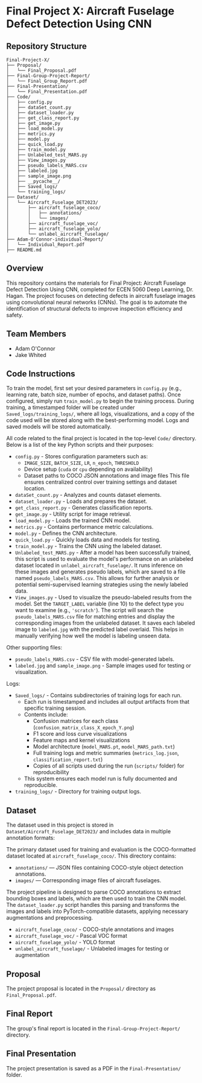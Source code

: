 # Final Project X: Aircraft Fuselage Defect Detection Using CNN

## Repository Structure

```
Final-Project-X/
├── Proposal/
│   └── Final_Proposal.pdf
├── Final-Group-Project-Report/
│   └── Final_Group_Report.pdf
├── Final-Presentation/
│   └── Final_Presentation.pdf
├── Code/
│   ├── config.py
│   ├── dataSet_count.py
│   ├── dataset_loader.py
│   ├── get_class_report.py
│   ├── get_image.py
│   ├── load_model.py
│   ├── metrics.py
│   ├── model.py
│   ├── quick_load.py
│   ├── train_model.py
│   ├── Unlabeled_test_MARS.py
│   ├── View_images.py
│   ├── pseudo_labels_MARS.csv
│   ├── labeled.jpg
│   ├── sample_image.png
│   ├── __pycache__/
│   ├── Saved_logs/
│   └── training_logs/
├── Dataset/
│   └── Aircraft_Fuselage_DET2023/
│       ├── aircraft_fuselage_coco/
│       │   ├── annotations/
│       │   └── images/
│       ├── aircraft_fuselage_voc/
│       ├── aircraft_fuselage_yolo/
│       └── unlabel_aircraft_fuselage/
├── Adam-O'Connor-individual-Report/
│   └── Individual_Report.pdf
├── README.md
```

## Overview

This repository contains the materials for Final Project: Aircraft Fuselage Defect Detection Using CNN, completed for ECEN 5060 Deep Learning, Dr. Hagan. The project focuses on detecting defects in aircraft fuselage images using convolutional neural networks (CNNs). The goal is to automate the identification of structural defects to improve inspection efficiency and safety.

## Team Members

- Adam O'Connor
- Jake Whited

## Code Instructions

To train the model, first set your desired parameters in `config.py` (e.g., learning rate, batch size, number of epochs, and dataset paths). Once configured, simply run `train_model.py` to begin the training process. During training, a timestamped folder will be created under `Saved_logs/training_logs/`, where all logs, visualizations, and a copy of the code used will be stored along with the best-performing model. Logs and saved models will be stored automatically.

All code related to the final project is located in the top-level `Code/` directory. Below is a list of the key Python scripts and their purposes:

- `config.py` -
  Stores configuration parameters such as:
  - `IMAGE_SIZE`, `BATCH_SIZE`, `LR`, `n_epoch`, `THRESHOLD`
  - Device setup (`cuda` or `cpu` depending on availability)
  - Dataset paths to COCO JSON annotations and image files
  This file ensures centralized control over training settings and dataset location.
- `dataSet_count.py` - Analyzes and counts dataset elements.
- `dataset_loader.py` - Loads and prepares the dataset.
- `get_class_report.py` - Generates classification reports.
- `get_image.py` - Utility script for image retrieval.
- `load_model.py` - Loads the trained CNN model.
- `metrics.py` - Contains performance metric calculations.
- `model.py` - Defines the CNN architecture.
- `quick_load.py` - Quickly loads data and models for testing.
- `train_model.py` - Trains the CNN using the labeled dataset.
- `Unlabeled_test_MARS.py` - 
  After a model has been successfully trained, this script is used to evaluate the model's performance on an unlabeled dataset located in `unlabel_aircraft_fuselage/`. It runs inference on these images and generates pseudo labels, which are saved to a file named `pseudo_labels_MARS.csv`. This allows for further analysis or potential semi-supervised learning strategies using the newly labeled data.
- `View_images.py` -
  Used to visualize the pseudo-labeled results from the model. Set the `TARGET_LABEL` variable (line 10) to the defect type you want to examine (e.g., `'scratch'`). The script will search the `pseudo_labels_MARS.csv` file for matching entries and display the corresponding images from the unlabeled dataset. It saves each labeled image to `labeled.jpg` with the predicted label overlaid. This helps in manually verifying how well the model is labeling unseen data.

Other supporting files:
- `pseudo_labels_MARS.csv` - CSV file with model-generated labels.
- `labeled.jpg` and `sample_image.png` - Sample images used for testing or visualization.

Logs:
- `Saved_logs/` - Contains subdirectories of training logs for each run.
  - Each run is timestamped and includes all output artifacts from that specific training session.
  - Contents include:
    - Confusion matrices for each class (`confusion_matrix_class_X_epoch_Y.png`)
    - F1 score and loss curve visualizations
    - Feature maps and kernel visualizations
    - Model architecture (`model_MARS.pt`, `model_MARS_path.txt`)
    - Full training logs and metric summaries (`metrics_log.json`, `classification_report.txt`)
    - Copies of all scripts used during the run (`scripts/` folder) for reproducibility
  - This system ensures each model run is fully documented and reproducible.
- `training_logs/` - Directory for training output logs.

## Dataset

The dataset used in this project is stored in `Dataset/Aircraft_Fuselage_DET2023/` and includes data in multiple annotation formats:

The primary dataset used for training and evaluation is the COCO-formatted dataset located at `aircraft_fuselage_coco/`. This directory contains:
- `annotations/` — JSON files containing COCO-style object detection annotations.
- `images/` — Corresponding image files of aircraft fuselages.

The project pipeline is designed to parse COCO annotations to extract bounding boxes and labels, which are then used to train the CNN model. The `dataset_loader.py` script handles this parsing and transforms the images and labels into PyTorch-compatible datasets, applying necessary augmentations and preprocessing.

- `aircraft_fuselage_coco/` - COCO-style annotations and images
- `aircraft_fuselage_voc/` - Pascal VOC format
- `aircraft_fuselage_yolo/` - YOLO format
- `unlabel_aircraft_fuselage/` - Unlabeled images for testing or augmentation

## Proposal

The project proposal is located in the `Proposal/` directory as `Final_Proposal.pdf`.

## Final Report

The group's final report is located in the `Final-Group-Project-Report/` directory.

## Final Presentation

The project presentation is saved as a PDF in the `Final-Presentation/` folder.



